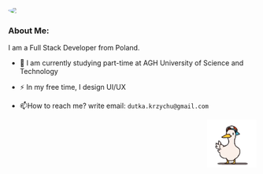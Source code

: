 <div id="header" align="center" style="display: flex; flex-direction: column;">
  <img src="https://avatars.githubusercontent.com/u/58360773?s=400&u=09a1faf993fb1893577b7ae2a06e9b177f4150c3&v=4" width="100" style="border-radius:100%"/>
    <img src="https://komarev.com/ghpvc/?username=SquirrelPL&style=flat-square&color=orange" alt=""/>
</div>


### About Me:
I am a Full Stack Developer from Poland.

- :telescope: I am currently studying part-time at AGH University of Science and Technology

- :zap: In my free time, I design UI/UX

- :mailbox:How to reach me? write email: `dutka.krzychu@gmail.com`

<p align="right">
    <a href="https://circleci.com/gh/badges/daily-tests">
        <img src="https://github.com/SquirrelPL/SquirrelPL/blob/main/96c.gif" width="100"
            alt="Every repo here is BeerWare!">
    </a>
</p>


